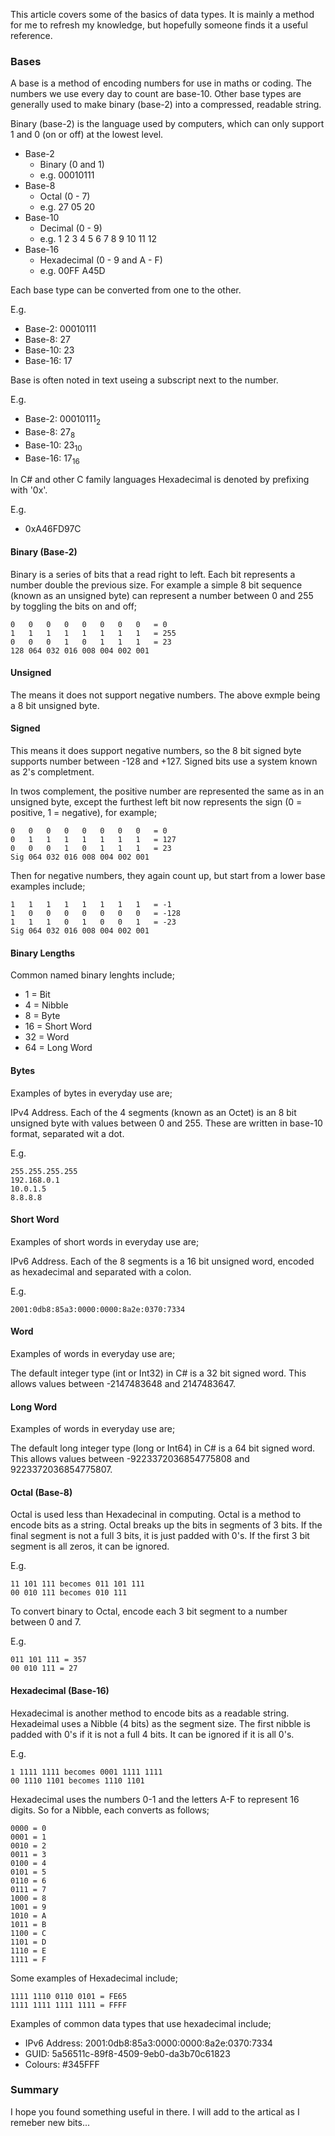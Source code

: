 This article covers some of the basics of data types. It is mainly a method for me to refresh my knowledge, but hopefully someone finds it a useful reference.

### Bases

A base is a method of encoding numbers for use in maths or coding. The numbers we use every day to count are base-10. Other base types are generally used to make binary (base-2) into a compressed, readable string.

Binary (base-2) is the language used by computers, which can only support 1 and 0 (on or off) at the lowest level.

- Base-2
  - Binary (0 and 1)
  - e.g. 00010111
- Base-8
  - Octal (0 - 7)
  - e.g. 27 05 20
- Base-10
  - Decimal (0 - 9)
  - e.g. 1 2 3 4 5 6 7 8 9 10 11 12
- Base-16
  - Hexadecimal (0 - 9 and A - F)
  - e.g. 00FF A45D

Each base type can be converted from one to the other.

E.g.

- Base-2: 00010111
- Base-8: 27
- Base-10: 23
- Base-16: 17

Base is often noted in text useing a subscript next to the number.

E.g.

- Base-2: 00010111<sub>2</sub>
- Base-8: 27<sub>8</sub>
- Base-10: 23<sub>10</sub>
- Base-16: 17<sub>16</sub>

In C# and other C family languages Hexadecimal is denoted by prefixing with '0x'. 

E.g.

- 0xA46FD97C

#### Binary (Base-2)

Binary is a series of bits that a read right to left. Each bit represents a number double the previous size. For example a simple 8 bit sequence (known as an unsigned byte) can represent a number between 0 and 255 by toggling the bits on and off;

```
0   0   0   0   0   0   0   0   = 0
1   1   1   1   1   1   1   1   = 255
0   0   0   1   0   1   1   1   = 23
128 064 032 016 008 004 002 001
```

#### Unsigned

The means it does not support negative numbers. The above exmple being a 8 bit unsigned byte.

#### Signed

This means it does support negative numbers, so the 8 bit signed byte supports number between -128 and +127. Signed bits use a system known as 2's completment.

In twos complement, the positive number are represented the same as in an unsigned byte, except the furthest left bit now represents the sign (0 = positive, 1 = negative), for example;

```
0   0   0   0   0   0   0   0   = 0
0   1   1   1   1   1   1   1   = 127
0   0   0   1   0   1   1   1   = 23
Sig 064 032 016 008 004 002 001
```

Then for negative numbers, they again count up, but start from a lower base examples include;

```
1   1   1   1   1   1   1   1   = -1
1   0   0   0   0   0   0   0   = -128
1   1   1   0   1   0   0   1   = -23
Sig 064 032 016 008 004 002 001
```

#### Binary Lengths

Common named binary lenghts include;

- 1 = Bit
- 4 = Nibble
- 8 = Byte
- 16 = Short Word
- 32 = Word
- 64 = Long Word

#### Bytes

Examples of bytes in everyday use are;

IPv4 Address. Each of the 4 segments (known as an Octet) is an 8 bit unsigned byte with values between 0 and 255. These are written in base-10 format, separated wit a dot.

E.g.

```
255.255.255.255
192.168.0.1
10.0.1.5
8.8.8.8
```

#### Short Word

Examples of short words in everyday use are;

IPv6 Address. Each of the 8 segments is a 16 bit unsigned word, encoded as hexadecimal and separated with a colon.

E.g. 

```
2001:0db8:85a3:0000:0000:8a2e:0370:7334
```


#### Word

Examples of words in everyday use are;

The default integer type (int or Int32) in C# is a 32 bit signed word. This allows values between -2147483648 and 2147483647.

#### Long Word

Examples of words in everyday use are;

The default long integer type (long or Int64) in C# is a 64 bit signed word. This allows values between -9223372036854775808 and 9223372036854775807.


#### Octal (Base-8)

Octal is used less than Hexadecinal in computing. Octal is a method to encode bits as a string. Octal breaks up the bits in segments of 3 bits. If the final segment is not a full 3 bits, it is just padded with 0's. If the first 3 bit segment is all zeros, it can be ignored.

E.g.

```
11 101 111 becomes 011 101 111
00 010 111 becomes 010 111
```

To convert binary to Octal, encode each 3 bit segment to a number between 0 and 7. 

E.g. 

```
011 101 111 = 357
00 010 111 = 27
```

#### Hexadecimal (Base-16)

Hexadecimal is another method to encode bits as a readable string. Hexadeimal uses a Nibble (4 bits) as the segment size. The first nibble is padded with 0's if it is not a full 4 bits. It can be ignored if it is all 0's.

E.g. 

```
1 1111 1111 becomes 0001 1111 1111
00 1110 1101 becomes 1110 1101
```

Hexadecimal uses the numbers 0-1 and the letters A-F to represent 16 digits. So for a Nibble, each converts as follows;

```
0000 = 0
0001 = 1
0010 = 2
0011 = 3
0100 = 4
0101 = 5
0110 = 6
0111 = 7
1000 = 8
1001 = 9
1010 = A
1011 = B
1100 = C
1101 = D
1110 = E
1111 = F
```

Some examples of Hexadecimal include;

```
1111 1110 0110 0101 = FE65
1111 1111 1111 1111 = FFFF
```

Examples of common data types that use hexadecimal include;

- IPv6 Address: 2001:0db8:85a3:0000:0000:8a2e:0370:7334
- GUID: 5a56511c-89f8-4509-9eb0-da3b70c61823
- Colours: #345FFF

### Summary

I hope you found something useful in there. I will add to the artical as I remeber new bits...

